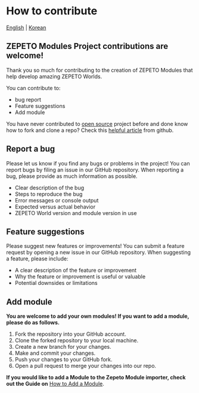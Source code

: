 # How to contribute

[English](./HowToContribute.md) | [Korean](./HowToContribute_KR.md)

## ZEPETO Modules Project contributions are welcome!
Thank you so much for contributing to the creation of ZEPETO Modules that help develop amazing ZEPETO Worlds.

You can contribute to:

- bug report
- Feature suggestions
- Add module

You have never contributed to [open source](https://opensource.guide/how-to-contribute/) project before and done know how to fork and clone a repo? Check this [helpful article](https://docs.github.com/en/get-started/quickstart/contributing-to-projects) from github.


## Report a bug
Please let us know if you find any bugs or problems in the project! You can report bugs by filing an issue in our GitHub repository. When reporting a bug, please provide as much information as possible.

- Clear description of the bug
- Steps to reproduce the bug
- Error messages or console output
- Expected versus actual behavior
- ZEPETO World version and module version in use

## Feature suggestions
Please suggest new features or improvements! You can submit a feature request by opening a new issue in our GitHub repository. When suggesting a feature, please include:

- A clear description of the feature or improvement
- Why the feature or improvement is useful or valuable
- Potential downsides or limitations

## Add module
**You are welcome to add your own modules! If you want to add a module, please do as follows.**

1. Fork the repository into your GitHub account.
2. Clone the forked repository to your local machine.
3. Create a new branch for your changes.
4. Make and commit your changes.
5. Push your changes to your GitHub fork.
6. Open a pull request to merge your changes into our repo.

**If you would like to add a Module to the Zepeto Module importer, check out the Guide on** [How to Add a Module](HowToAddModule.md).
